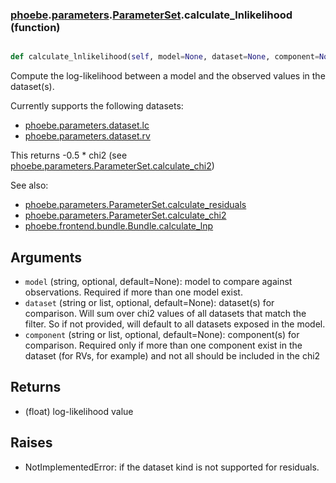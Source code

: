 ### [phoebe](phoebe.md).[parameters](phoebe.parameters.md).[ParameterSet](phoebe.parameters.ParameterSet.md).calculate_lnlikelihood (function)


```py

def calculate_lnlikelihood(self, model=None, dataset=None, component=None)

```



Compute the log-likelihood between a model and the observed values in the dataset(s).

Currently supports the following datasets:
* [phoebe.parameters.dataset.lc](phoebe.parameters.dataset.lc.md)
* [phoebe.parameters.dataset.rv](phoebe.parameters.dataset.rv.md)

This returns -0.5 * chi2 (see [phoebe.parameters.ParameterSet.calculate_chi2](phoebe.parameters.ParameterSet.calculate_chi2.md))

See also:
* [phoebe.parameters.ParameterSet.calculate_residuals](phoebe.parameters.ParameterSet.calculate_residuals.md)
* [phoebe.parameters.ParameterSet.calculate_chi2](phoebe.parameters.ParameterSet.calculate_chi2.md)
* [phoebe.frontend.bundle.Bundle.calculate_lnp](phoebe.frontend.bundle.Bundle.calculate_lnp.md)

Arguments
-----------
* `model` (string, optional, default=None): model to compare against
    observations.  Required if more than one model exist.
* `dataset` (string or list, optional, default=None): dataset(s) for comparison.
    Will sum over chi2 values of all datasets that match the filter.  So
    if not provided, will default to all datasets exposed in the model.
* `component` (string or list, optional, default=None): component(s) for
    comparison.  Required only if more than one component exist in the
    dataset (for RVs, for example) and not all should be included in
    the chi2

Returns
-----------
* (float) log-likelihood value

Raises
----------
* NotImplementedError: if the dataset kind is not supported for residuals.

